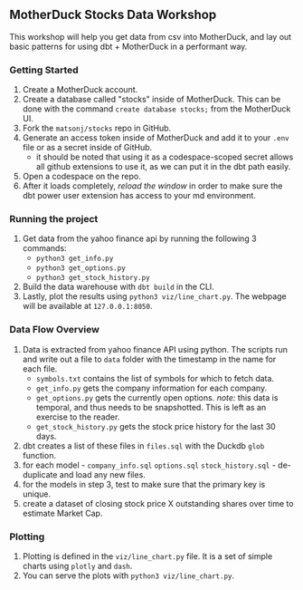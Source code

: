 ## MotherDuck Stocks Data Workshop

This workshop will help you get data from csv into MotherDuck, and lay out basic patterns for using dbt + MotherDuck in a performant way.

### Getting Started
1. Create a MotherDuck account.
2. Create a database called "stocks" inside of MotherDuck. This can be done with the command `create database stocks;` from the MotherDuck UI.
3. Fork the `matsonj/stocks` repo in GitHub.
4. Generate an access token inside of MotherDuck and add it to your `.env` file or as a secret inside of GitHub.
    - it should be noted that using it as a codespace-scoped secret allows all github extensions to use it, as we can put it in the dbt path easily.
5. Open a codespace on the repo.
6. After it loads completely, _reload the window_ in order to make sure the dbt power user extension has access to your md environment.

### Running the project
1. Get data from the yahoo finance api by running the following 3 commands:
    - `python3 get_info.py`
    - `python3 get_options.py`
    - `python3 get_stock_history.py`
2. Build the data warehouse with `dbt build` in the CLI.
3. Lastly, plot the results using `python3 viz/line_chart.py`. The webpage will be available at `127.0.0.1:8050`.

### Data Flow Overview
1. Data is extracted from yahoo finance API using python. The scripts run and write out a file to `data` folder with the timestamp in the name for each file.
    - `symbols.txt` contains the list of symbols for which to fetch data.
    - `get_info.py` gets the company information for each company.
    - `get_options.py` gets the currently open options. *note:* this data is temporal, and thus needs to be snapshotted. This is left as an exercise to the reader.
    - `get_stock_history.py` gets the stock price history for the last 30 days.
2. dbt creates a list of these files in `files.sql` with the Duckdb `glob` function.
3. for each model - `company_info.sql` `options.sql` `stock_history.sql` - de-duplicate and load any new files.
4. for the models in step 3, test to make sure that the primary key is unique.
5. create a dataset of closing stock price X outstanding shares over time to estimate Market Cap.
   
### Plotting

1. Plotting is defined in the `viz/line_chart.py` file. It is a set of simple charts using `plotly` and `dash`. 
2. You can serve the plots with `python3 viz/line_chart.py`.